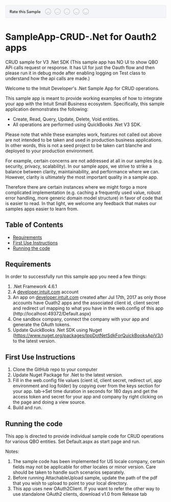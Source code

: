 [![Sample Banner](views/Sample.png)][ss1]

# SampleApp-CRUD-.Net for Oauth2 apps
CRUD sample for V3 .Net SDK (This sample app has NO UI to show QBO APi calls request or response. It has UI for just the Oauth flow and then please run it in debug mode after enabling logging on Test class to understand how the api calls are made.)


<p>Welcome to the Intuit Developer's .Net Sample App for CRUD operations.</p>
<p>This sample app is meant to provide working examples of how to integrate your app with the Intuit Small Business ecosystem. Specifically, this sample application demonstrates the following:</p>

<ul>
	<li>Create, Read, Query, Update, Delete, Void entities.</li>
	<li>All operations are performed using QuickBooks .Net V3 SDK.</li>
</ul>

<p>Please note that while these examples work, features not called out above are not intended to be taken and used in production business applications. In other words, this is not a seed project to be taken cart blanche and deployed to your production environment.</p>  

<p>For example, certain concerns are not addressed at all in our samples (e.g. security, privacy, scalability). In our sample apps, we strive to strike a balance between clarity, maintainability, and performance where we can. However, clarity is ultimately the most important quality in a sample app.</p>

<p>Therefore there are certain instances where we might forgo a more complicated implementation (e.g. caching a frequently used value, robust error handling, more generic domain model structure) in favor of code that is easier to read. In that light, we welcome any feedback that makes our samples apps easier to learn from.</p>

## Table of Contents

* [Requirements](#requirements)
* [First Use Instructions](#first-use-instructions)
* [Running the code](#running-the-code)

## Requirements

In order to successfully run this sample app you need a few things:

1. .Net Framework 4.6.1
2. A [developer.intuit.com](http://developer.intuit.com) account
3. An app on [developer.intuit.com](http://developer.intuit.com) created after Jul 17th, 2017 as only those accounts have Ouath2 apps and the associated client id, client secret and redirect url mapping to what you have in the web.config of this app (http://localhost:49372/Default.aspx)
4. One sandbox company, connect the company with your app and generate the OAuth tokens.
5. Update QuickBooks .Net SDK using Nuget (https://www.nuget.org/packages/IppDotNetSdkForQuickBooksApiV3/) to the latest version.

## First Use Instructions

1. Clone the GitHub repo to your computer
2. Update Nuget Package for .Net to the latest version.
3. Fill in the web.config file values (cient id, client secret, redirect url, app environment and log folder) by copying over from the keys section for your app.
tab->Set time duration in seconds for 180 days and get the access token and secret for your app and company by right clicking on the page and doing a view source. 
4. Build and run.



## Running the code

This app is directed to provide individual sample code for CRUD operations for various QBO entities.
Set Default.aspx as start page and run.

Notes: 

1. The sample code has been implemented for US locale company, certain fields may not be applicable for other locales or minor version. Care should be taken to handle such scenarios separately.
2. Before running AttachableUpload sample, update the path of the pdf that you wish to upload to point to your local directory. 
3. This app uses new OAuth2Client. If you want to refer the other way to use standalone OAuth2 clients, download v1.0 from Release tab

[ss1]: https://help.developer.intuit.com/s/samplefeedback?cid=9010&repoName=SampleApp-CRUD-.Net_Oauth2

